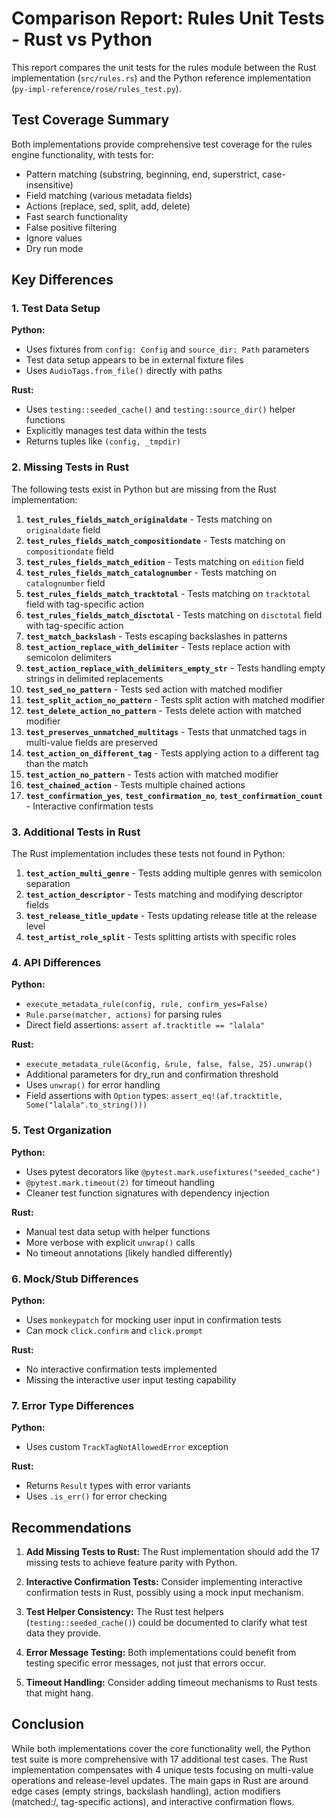 # Comparison Report: Rules Unit Tests - Rust vs Python

This report compares the unit tests for the rules module between the Rust implementation (`src/rules.rs`) and the Python reference implementation (`py-impl-reference/rose/rules_test.py`).

## Test Coverage Summary

Both implementations provide comprehensive test coverage for the rules engine functionality, with tests for:

- Pattern matching (substring, beginning, end, superstrict, case-insensitive)
- Field matching (various metadata fields)
- Actions (replace, sed, split, add, delete)
- Fast search functionality
- False positive filtering
- Ignore values
- Dry run mode

## Key Differences

### 1. Test Data Setup

**Python:**

- Uses fixtures from `config: Config` and `source_dir: Path` parameters
- Test data setup appears to be in external fixture files
- Uses `AudioTags.from_file()` directly with paths

**Rust:**

- Uses `testing::seeded_cache()` and `testing::source_dir()` helper functions
- Explicitly manages test data within the tests
- Returns tuples like `(config, _tmpdir)`

### 2. Missing Tests in Rust

The following tests exist in Python but are missing from the Rust implementation:

1. **`test_rules_fields_match_originaldate`** - Tests matching on `originaldate` field
2. **`test_rules_fields_match_compositiondate`** - Tests matching on `compositiondate` field
3. **`test_rules_fields_match_edition`** - Tests matching on `edition` field
4. **`test_rules_fields_match_catalognumber`** - Tests matching on `catalognumber` field
5. **`test_rules_fields_match_tracktotal`** - Tests matching on `tracktotal` field with tag-specific action
6. **`test_rules_fields_match_disctotal`** - Tests matching on `disctotal` field with tag-specific action
7. **`test_match_backslash`** - Tests escaping backslashes in patterns
8. **`test_action_replace_with_delimiter`** - Tests replace action with semicolon delimiters
9. **`test_action_replace_with_delimiters_empty_str`** - Tests handling empty strings in delimited replacements
10. **`test_sed_no_pattern`** - Tests sed action with matched modifier
11. **`test_split_action_no_pattern`** - Tests split action with matched modifier
12. **`test_delete_action_no_pattern`** - Tests delete action with matched modifier
13. **`test_preserves_unmatched_multitags`** - Tests that unmatched tags in multi-value fields are preserved
14. **`test_action_on_different_tag`** - Tests applying action to a different tag than the match
15. **`test_action_no_pattern`** - Tests action with matched modifier
16. **`test_chained_action`** - Tests multiple chained actions
17. **`test_confirmation_yes`**, **`test_confirmation_no`**, **`test_confirmation_count`** - Interactive confirmation tests

### 3. Additional Tests in Rust

The Rust implementation includes these tests not found in Python:

1. **`test_action_multi_genre`** - Tests adding multiple genres with semicolon separation
2. **`test_action_descriptor`** - Tests matching and modifying descriptor fields
3. **`test_release_title_update`** - Tests updating release title at the release level
4. **`test_artist_role_split`** - Tests splitting artists with specific roles

### 4. API Differences

**Python:**

- `execute_metadata_rule(config, rule, confirm_yes=False)`
- `Rule.parse(matcher, actions)` for parsing rules
- Direct field assertions: `assert af.tracktitle == "lalala"`

**Rust:**

- `execute_metadata_rule(&config, &rule, false, false, 25).unwrap()`
- Additional parameters for dry_run and confirmation threshold
- Uses `unwrap()` for error handling
- Field assertions with `Option` types: `assert_eq!(af.tracktitle, Some("lalala".to_string()))`

### 5. Test Organization

**Python:**

- Uses pytest decorators like `@pytest.mark.usefixtures("seeded_cache")`
- `@pytest.mark.timeout(2)` for timeout handling
- Cleaner test function signatures with dependency injection

**Rust:**

- Manual test data setup with helper functions
- More verbose with explicit `unwrap()` calls
- No timeout annotations (likely handled differently)

### 6. Mock/Stub Differences

**Python:**

- Uses `monkeypatch` for mocking user input in confirmation tests
- Can mock `click.confirm` and `click.prompt`

**Rust:**

- No interactive confirmation tests implemented
- Missing the interactive user input testing capability

### 7. Error Type Differences

**Python:**

- Uses custom `TrackTagNotAllowedError` exception

**Rust:**

- Returns `Result` types with error variants
- Uses `.is_err()` for error checking

## Recommendations

1. **Add Missing Tests to Rust:** The Rust implementation should add the 17 missing tests to achieve feature parity with Python.

2. **Interactive Confirmation Tests:** Consider implementing interactive confirmation tests in Rust, possibly using a mock input mechanism.

3. **Test Helper Consistency:** The Rust test helpers (`testing::seeded_cache()`) could be documented to clarify what test data they provide.

4. **Error Message Testing:** Both implementations could benefit from testing specific error messages, not just that errors occur.

5. **Timeout Handling:** Consider adding timeout mechanisms to Rust tests that might hang.

## Conclusion

While both implementations cover the core functionality well, the Python test suite is more comprehensive with 17 additional test cases. The Rust implementation compensates with 4 unique tests focusing on multi-value operations and release-level updates. The main gaps in Rust are around edge cases (empty strings, backslash handling), action modifiers (matched:/, tag-specific actions), and interactive confirmation flows.
